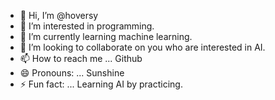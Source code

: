 - 👋 Hi, I’m @hoversy
- 👀 I’m interested in programming.
- 🌱 I’m currently learning machine learning.
- 💞️ I’m looking to collaborate on you who are interested in AI.
- 📫 How to reach me ... Github
- 😄 Pronouns: ... Sunshine
- ⚡ Fun fact: ... Learning AI by practicing.

<!---
hoversy/hoversy is a ✨ special ✨ repository because its `README.md` (this file) appears on your GitHub profile.
You can click the Preview link to take a look at your changes.
--->
